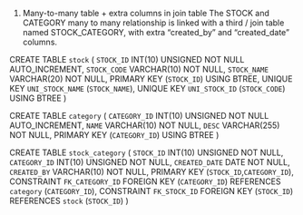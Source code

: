 1. Many-to-many table + extra columns in join table
The STOCK and CATEGORY many to many relationship is linked with a third / join table named STOCK_CATEGORY, with extra “created_by” and “created_date” columns.



CREATE TABLE `stock` (
  `STOCK_ID` INT(10) UNSIGNED NOT NULL AUTO_INCREMENT,
  `STOCK_CODE` VARCHAR(10) NOT NULL,
  `STOCK_NAME` VARCHAR(20) NOT NULL,
  PRIMARY KEY (`STOCK_ID`) USING BTREE,
  UNIQUE KEY `UNI_STOCK_NAME` (`STOCK_NAME`),
  UNIQUE KEY `UNI_STOCK_ID` (`STOCK_CODE`) USING BTREE
)
 
CREATE TABLE `category` (
  `CATEGORY_ID` INT(10) UNSIGNED NOT NULL AUTO_INCREMENT,
  `NAME` VARCHAR(10) NOT NULL,
  `DESC` VARCHAR(255) NOT NULL,
  PRIMARY KEY (`CATEGORY_ID`) USING BTREE
)

CREATE TABLE  `stock_category` (
  `STOCK_ID` INT(10) UNSIGNED NOT NULL,
  `CATEGORY_ID` INT(10) UNSIGNED NOT NULL,
  `CREATED_DATE` DATE NOT NULL,
  `CREATED_BY` VARCHAR(10) NOT NULL,
  PRIMARY KEY (`STOCK_ID`,`CATEGORY_ID`),
  CONSTRAINT `FK_CATEGORY_ID` FOREIGN KEY (`CATEGORY_ID`) 
             REFERENCES `category` (`CATEGORY_ID`),
  CONSTRAINT `FK_STOCK_ID` FOREIGN KEY (`STOCK_ID`) 
             REFERENCES `stock` (`STOCK_ID`)
)